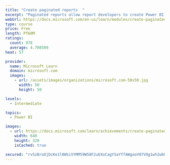 ```yaml
---
title: "Create paginated reports  "
excerpt: "Paginated reports allow report developers to create Power BI artifacts that have tightly controlled rendering requirements. Paginated reports are ideal for creating sales invoices, receipts, purchase orders, and tabular data. This module will teach you how to create reports, add parameters, and work with tables and charts in paginated reports."
webUrl: https://docs.microsoft.com/en-us/learn/modules/create-paginated-reports-power-bi/
type: course
price: Free
length: PT60M
ratings:
  count: 978
  average: 4.708589
heat: 57

provider:
  name: Microsoft Learn
  domain: microsoft.com
  images:
    - url: /assets/images/organizations/microsoft.com-50x50.jpg
      width: 50
      height: 50

levels:
  - Intermediate

topics:
  - Power BI

images:
  - url: https://docs.microsoft.com/learn/achievements/create-paginated-reports-power-bi-social.png
    width: 640
    height: 320
    isCached: true

secured: "rv5zBroOjDcKe1l0WSiVYMM59W58F2ubXoCagYSaYTfAWgooV07VOg1wh2wbQyrbXMMtNEqmngM7dbfHetjAdV5HirdYSrPeY5yzis1TYasewpB3qz1XTP3m1cqRbbQ8qTzEzk+GdBe+BznnYEauq0vq9dlWD1T2z9QrX5VIGqERWoksI+3/WLRsAWPkNWvJjxMzW9CWPHe6ogjZ7dSqvjYLpWKLJoqShR3aQTnMAdlR631jxhjXxQX28WJOQmmYbKzIn50LmhAHxfUXEC1tfjq+OMJkZYuL/n3XLHRXrmM2/zSftg+Te+mGRbauusvWZAA+TNQFA/BU0WXL4L2lDqelM08k5nfpBeKtHLgDuJRRZqO8lF4YzAQXj/8WQUugjU0pG+ctcSnlcM+vYsy/S9u2kObhDdJCtkUzw+kE0WE=;RXQ0QEKxWdM+a8hZY6sBcw=="
---
```


